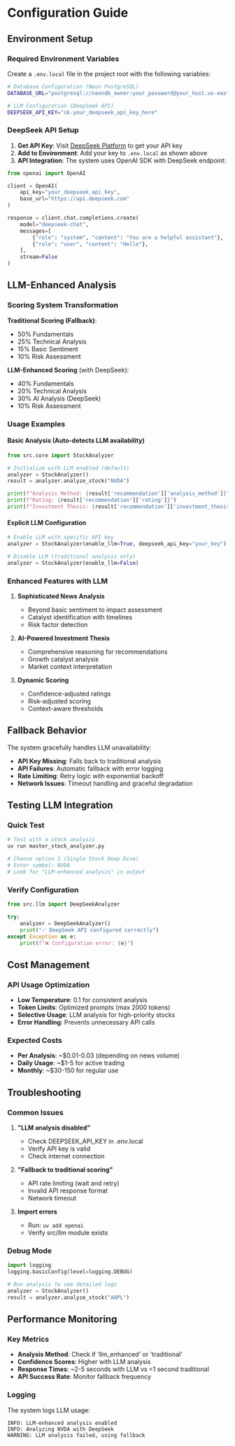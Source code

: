 # Configuration Guide

## Environment Setup

### Required Environment Variables

Create a `.env.local` file in the project root with the following variables:

```bash
# Database Configuration (Neon PostgreSQL)
DATABASE_URL="postgresql://neondb_owner:your_password@your_host.us-east-1.aws.neon.tech/neondb?sslmode=require"

# LLM Configuration (DeepSeek API)
DEEPSEEK_API_KEY="sk-your_deepseek_api_key_here"
```

### DeepSeek API Setup

1. **Get API Key**: Visit [DeepSeek Platform](https://platform.deepseek.com/) to get your API key
2. **Add to Environment**: Add your key to `.env.local` as shown above
3. **API Integration**: The system uses OpenAI SDK with DeepSeek endpoint:

```python
from openai import OpenAI

client = OpenAI(
    api_key="your_deepseek_api_key",
    base_url="https://api.deepseek.com"
)

response = client.chat.completions.create(
    model="deepseek-chat",
    messages=[
        {"role": "system", "content": "You are a helpful assistant"},
        {"role": "user", "content": "Hello"},
    ],
    stream=False
)
```

## LLM-Enhanced Analysis

### Scoring System Transformation

**Traditional Scoring (Fallback)**:

-   50% Fundamentals
-   25% Technical Analysis
-   15% Basic Sentiment
-   10% Risk Assessment

**LLM-Enhanced Scoring** (with DeepSeek):

-   40% Fundamentals
-   20% Technical Analysis
-   30% AI Analysis (DeepSeek)
-   10% Risk Assessment

### Usage Examples

#### Basic Analysis (Auto-detects LLM availability)

```python
from src.core import StockAnalyzer

# Initialize with LLM enabled (default)
analyzer = StockAnalyzer()
result = analyzer.analyze_stock("NVDA")

print(f"Analysis Method: {result['recommendation']['analysis_method']}")
print(f"Rating: {result['recommendation']['rating']}")
print(f"Investment Thesis: {result['recommendation']['investment_thesis']}")
```

#### Explicit LLM Configuration

```python
# Enable LLM with specific API key
analyzer = StockAnalyzer(enable_llm=True, deepseek_api_key="your_key")

# Disable LLM (traditional analysis only)
analyzer = StockAnalyzer(enable_llm=False)
```

### Enhanced Features with LLM

1. **Sophisticated News Analysis**

    - Beyond basic sentiment to impact assessment
    - Catalyst identification with timelines
    - Risk factor detection

2. **AI-Powered Investment Thesis**

    - Comprehensive reasoning for recommendations
    - Growth catalyst analysis
    - Market context interpretation

3. **Dynamic Scoring**
    - Confidence-adjusted ratings
    - Risk-adjusted scoring
    - Context-aware thresholds

## Fallback Behavior

The system gracefully handles LLM unavailability:

-   **API Key Missing**: Falls back to traditional analysis
-   **API Failures**: Automatic fallback with error logging
-   **Rate Limiting**: Retry logic with exponential backoff
-   **Network Issues**: Timeout handling and graceful degradation

## Testing LLM Integration

### Quick Test

```bash
# Test with a stock analysis
uv run master_stock_analyzer.py

# Choose option 1 (Single Stock Deep Dive)
# Enter symbol: NVDA
# Look for "LLM-enhanced analysis" in output
```

### Verify Configuration

```python
from src.llm import DeepSeekAnalyzer

try:
    analyzer = DeepSeekAnalyzer()
    print("✅ DeepSeek API configured correctly")
except Exception as e:
    print(f"❌ Configuration error: {e}")
```

## Cost Management

### API Usage Optimization

-   **Low Temperature**: 0.1 for consistent analysis
-   **Token Limits**: Optimized prompts (max 2000 tokens)
-   **Selective Usage**: LLM analysis for high-priority stocks
-   **Error Handling**: Prevents unnecessary API calls

### Expected Costs

-   **Per Analysis**: ~$0.01-0.03 (depending on news volume)
-   **Daily Usage**: ~$1-5 for active trading
-   **Monthly**: ~$30-150 for regular use

## Troubleshooting

### Common Issues

1. **"LLM analysis disabled"**

    - Check DEEPSEEK_API_KEY in .env.local
    - Verify API key is valid
    - Check internet connection

2. **"Fallback to traditional scoring"**

    - API rate limiting (wait and retry)
    - Invalid API response format
    - Network timeout

3. **Import errors**
    - Run: `uv add openai`
    - Verify src/llm module exists

### Debug Mode

```python
import logging
logging.basicConfig(level=logging.DEBUG)

# Run analysis to see detailed logs
analyzer = StockAnalyzer()
result = analyzer.analyze_stock("AAPL")
```

## Performance Monitoring

### Key Metrics

-   **Analysis Method**: Check if 'llm_enhanced' or 'traditional'
-   **Confidence Scores**: Higher with LLM analysis
-   **Response Times**: ~2-5 seconds with LLM vs <1 second traditional
-   **API Success Rate**: Monitor fallback frequency

### Logging

The system logs LLM usage:

```
INFO: LLM-enhanced analysis enabled
INFO: Analyzing NVDA with DeepSeek
WARNING: LLM analysis failed, using fallback
```

